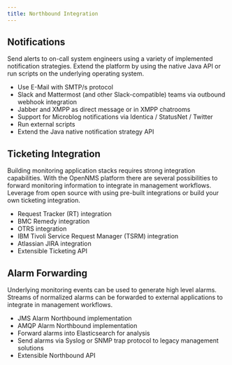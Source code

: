 ```yaml
---
title: Northbound Integration
---
```


## Notifications

Send alerts to on-call system engineers using a variety of implemented notification strategies.
Extend the platform by using the native Java API or run scripts on the underlying operating system.

* Use E-Mail with SMTP/s protocol
* Slack and Mattermost (and other Slack-compatible) teams via outbound webhook integration
* Jabber and XMPP as direct message or in XMPP chatrooms
* Support for Microblog notifications via Identica / StatusNet / Twitter
* Run external scripts
* Extend the Java native notification strategy API

## Ticketing Integration

Building monitoring application stacks requires strong integration capabilities.
With the OpenNMS platform there are several possibilities to forward monitoring information to integrate in management workflows.
Leverage from open source with using pre-built integrations or build your own ticketing integration.

* Request Tracker (RT) integration
* BMC Remedy integration
* OTRS integration
* IBM Tivoli Service Request Manager (TSRM) integration
* Atlassian JIRA integration
* Extensible Ticketing API

## Alarm Forwarding

Underlying monitoring events can be used to generate high level alarms.
Streams of normalized alarms can be forwarded to external applications to integrate in management workflows.

* JMS Alarm Northbound implementation
* AMQP Alarm Northbound implementation
* Forward alarms into Elasticsearch for analysis
* Send alarms via Syslog or SNMP trap protocol to legacy management solutions
* Extensible Northbound API

